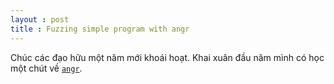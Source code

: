 ```yaml
---
layout : post
title : Fuzzing simple program with angr 
--- 
```


Chúc các đạo hữu một năm mới khoái hoạt. Khai xuân đầu năm mình có học một chút về [```angr```](https://docs.angr.io/).
